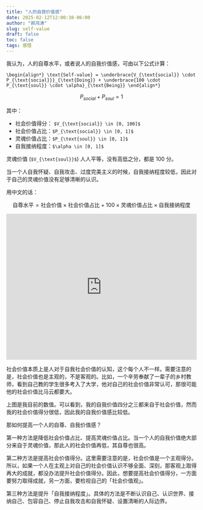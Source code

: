 ```yaml
---
title: "人的自我价值感"
date: 2025-02-12T12:00:38-06:00
author: "郝鸿涛"
slug: self-value
draft: false
toc: false
tags: 感悟
---
```


我认为，人的自尊水平，或者说人的自我价值感，可由以下公式计算：

`
\begin{align*}
\text{Self-value} =
\underbrace{V_{\text{social}} \cdot P_{\text{social}}}_{\text{Doing}}
+
\underbrace{100 \cdot P_{\text{soul}} \cdot \alpha}_{\text{Being}}
\end{align*}
`

$$P_{social} + P_{soul} = 1$$

其中：

- 社会价值得分： `$V_{\text{social}} \in [0, 100]$`
- 社会价值占比：`$P_{\text{social}} \in [0, 1]$`
- 灵魂价值占比：`$P_{\text{soul}} \in [0, 1]$`
- 自我接纳程度：`$\alpha \in [0, 1]$`

灵魂价值 (`$V_{\text{soul}}$`) 人人平等，没有高低之分，都是 100 分。

当一个人自我怀疑、自我攻击、过度完美主义的时候，自我接纳程度较低，因此对于自己的灵魂价值没有足够清晰的认识。

用中文的话：

$$\text{自尊水平} = \text{社会价值} \times \text{社会价值占比}  + 100 \times \text{灵魂价值占比} \times \text{自我接纳程度}$$

<iframe width="100%" height="387" frameborder="0"
  src="https://observablehq.com/embed/de2670e07c2190d8?cells=viewof+percentageValue%2Cviewof+socialScore%2Cviewof+alpha%2Ctotal%2Cplot"></iframe>

社会价值本质上是人对于自我社会价值的认知，这个每个人不一样。需要注意的是，社会价值也是主观的，不是客观的。比如，一个辛劳奉献了一辈子的乡村教师，看到自己教的学生很多考入了大学，他对自己的社会价值非常认可，那很可能他的社会价值比马云都要大。

上图是我目前的数值。可以看到，我的自我价值四分之三都来自于社会价值，然而我的社会价值得分很低，因此我的自我价值感比较低。

那如何提高一个人的自尊、自我价值感？

第一种方法是降低社会价值占比、提高灵魂价值占比。当一个人的自我价值绝大部分来自于灵魂价值，那此人的社会价值再低，其自尊也很高。

第二种方法是提高社会价值得分。这里需要注意的是，社会价值是一个主观得分。所以，如果一个人在主观上对自己的社会价值认识不够全面、深刻，那客观上取得再大的成就，都没办法提升社会价值得分。因此，想要提高社会价值得分，一方面要努力取得成就，另一方面，要检视自己的「社会价值观」。

第三种方法是提升「自我接纳程度」。具体的方法是不断认识自己、认识世界、接纳自己、包容自己、停止自我攻击和自我怀疑、设置清晰的人际边界。




